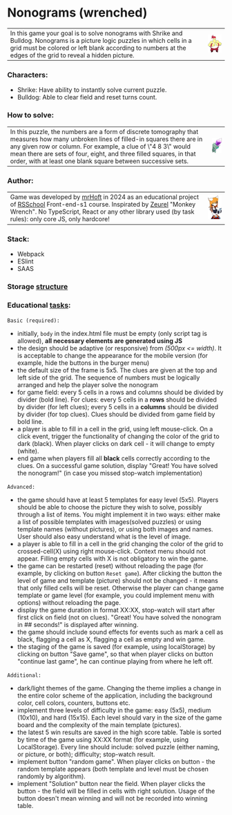 # Nonograms (wrenched)

<table>
  <tr>
    <td>In this game your goal is to solve nonograms with Shrike and Bulldog.
Nonograms is a picture logic puzzles in which cells in a grid must be colored or left blank according to numbers at the edges of the grid to reveal a hidden picture.
    </td>
    <td>
    <img src="./docs/166e1f478598a3a3beda.webp"/>
    </td>
  </tr>
</table>

### Characters:

- Shrike: Have ability to instantly solve current puzzle.
- Bulldog: Able to clear field and reset turns count.

### How to solve:

<table>
  <tr>
    <td>In this puzzle, the numbers are a form of discrete tomography that measures how many unbroken lines of filled-in squares there are in any given row or column. For example, a clue of \"4 8 3\" would mean there are sets of four, eight, and three filled squares, in that order, with at least one blank square between successive sets.
    </td>
    <td>
    <img src="./docs/2530e2231d606de06080.webp"/>
    </td>
  </tr>
</table>

### Author:

<table>
  <tr>
    <td>Game was developed by <a href="https://github.com/mrHoft">mrHoft</a> in 2024 as an educational project of <a href="https://rs.school/">RSSchool</a> Front-end-s1 course. Inspirated by <a href="https://www.youtube.com/@Zeurel">Zeurel</a> "Monkey Wrench". No TypeScript, React or any other library used (by task rules): only core JS, only hardcore!
    </td>
    <td>
    <img src="./docs/c5fb84a7b498360edf86.webp"/>
    </td>
  </tr>
</table>

### Stack:

- Webpack
- ESlint
- SAAS

### Storage [structure](./docs/store.md)

### Educational [tasks](https://github.com/rolling-scopes-school/tasks/blob/master/tasks/nonograms):

`Basic (required):`

- initially, `body` in the index.html file must be empty (only script tag is allowed), **all necessary elements are generated using JS**
- the design should be adaptive (or responsive) from _(500px <= width)_. It is acceptable to change the appearance for the mobile version (for example, hide the buttons in the burger menu)
- the default size of the frame is 5x5. The clues are given at the top and left side of the grid. The sequence of numbers must be logically arranged and help the player solve the nonogram
- for game field: every 5 cells in a rows and columns should be divided by divider (bold line). For clues: every 5 cells in a **rows** should be divided by divider (for left clues); every 5 cells in a **columns** should be divided by divider (for top clues). Clues should be divided from game field by bold line.
- a player is able to fill in a cell in the grid, using left mouse-click. On a click event, trigger the functionality of changing the color of the grid to dark (black). When player clicks on dark cell - it will change to empty (white).
- end game when players fill all **black** cells correctly according to the clues. On a successful game solution, display "Great! You have solved the nonogram!" (in case you missed stop-watch implementation)

`Advanced:`

- the game should have at least 5 templates for easy level (5x5). Players should be able to choose the picture they wish to solve, possibly through a list of items. You might implement it in two ways: either make a list of possible templates with images(solved puzzles) or using template names (without pictures), or using both images and names. User should also easy understand what is the level of image.
- a player is able to fill in a cell in the grid changing the color of the grid to crossed-cell(X) using right mouse-click. Context menu should not appear. Filling empty cells with X is not obligatory to win the game.
- the game can be restarted (reset) without reloading the page (for example, by clicking on button `Reset game`). After clicking the button the level of game and template (picture) should not be changed - it means that only filled cells will be reset. Otherwise the player can change game template or game level (for example, you could implement menu with options) without reloading the page.
- display the game duration in format XX:XX, stop-watch will start after first click on field (not on clues). "Great! You have solved the nonogram in ## seconds!" is displayed after winning.
- the game should include sound effects for events such as mark a cell as black, flagging a cell as X, flagging a cell as empty and win game.
- the staging of the game is saved (for example, using localStorage) by clicking on button "Save game", so that when player clicks on button "continue last game", he can continue playing from where he left off.

`Additional:`

- dark/light themes of the game. Changing the theme implies a change in the entire color scheme of the application, including the background color, cell colors, counters, buttons etc.
- implement three levels of difficulty in the game: easy (5x5), medium (10x10), and hard (15x15). Each level should vary in the size of the game board and the complexity of the main template (pictures).
- the latest 5 win results are saved in the high score table. Table is sorted by time of the game using XX:XX format (for example, using LocalStorage). Every line should include: solved puzzle (either naming, or picture, or both); difficulty; stop-watch result.
- implement button "random game". When player clicks on button - the random template appears (both template and level must be chosen randomly by algorithm).
- implement "Solution" button near the field. When player clicks the button - the field will be filled in cells with right solution. Usage of the button doesn't mean winning and will not be recorded into winning table.
